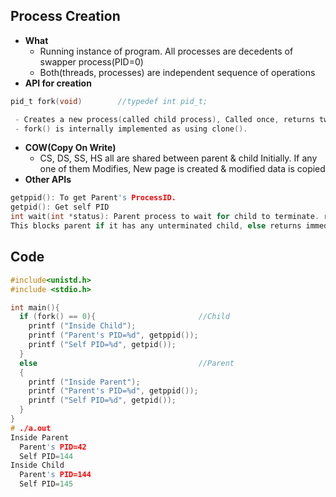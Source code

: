 ## Process Creation
- **What**
  - Running instance of program. All processes are decedents of swapper process(PID=0)
  - Both(threads, processes) are independent sequence of operations
- **API for creation**
```c
pid_t fork(void)        //typedef int pid_t;

 - Creates a new process(called child process), Called once, returns twice.
 - fork() is internally implemented as using clone().
```
- **COW(Copy On Write)**
  - CS, DS, SS, HS all are shared between parent & child Initially. If any one of them Modifies, New page is created & modified data is copied
- **Other APIs**
```c
getppid(): To get Parent's ProcessID.    
getpid(): Get self PID
int wait(int *status): Parent process to wait for child to terminate. returns pid of terminated child, sets term_status in status. 
This blocks parent if it has any unterminated child, else returns immediately.
```  

## Code
```c
#include<unistd.h>
#include <stdio.h>

int main(){
  if (fork() == 0){                       //Child
    printf ("Inside Child");
    printf ("Parent's PID=%d", getppid());
    printf ("Self PID=%d", getpid());  
  }
  else                                    //Parent
  {
    printf ("Inside Parent");
    printf ("Parent's PID=%d", getppid());
    printf ("Self PID=%d", getpid());  
  }
}
# ./a.out
Inside Parent
  Parent's PID=42
  Self PID=144
Inside Child
  Parent's PID=144
  Self PID=145
```
